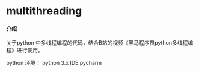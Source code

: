 # multithreading

#### 介绍
关于python 中多线程编程的代码，结合B站的视频《黑马程序员python多线程编程》进行使用。


python 环境：
python 3.x
IDE  pycharm
 

